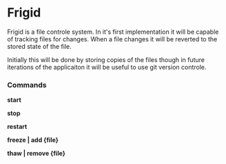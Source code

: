 
# Frigid

Frigid is a file controle system. In it's first implementation
it will be capable of tracking files for changes. When a file 
changes it will be reverted to the stored state of the file.

Initially this will be done by storing copies of the files though
in future iterations of the applicaiton it will be useful to 
use git version controle. 

### Commands

**start**

**stop**

**restart**

**freeze | add {file}**

**thaw | remove {file}**


